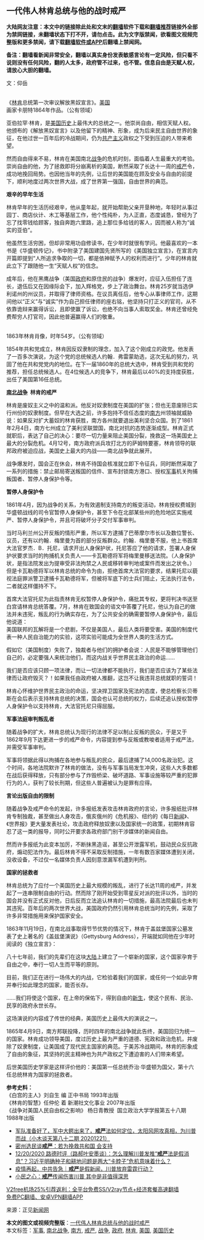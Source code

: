  <h2>一代伟人林肯总统与他的战时戒严</h2> <p class="notice"><b>大陆网友注意：本文中的链接除此处和文末的<a href="https://github.com/bannedbook/fanqiang" >翻墙</a>软件下载和<a href="https://github.com/killgcd/justmysocks/blob/master/README.md">翻墙推荐</a>链接外全部为禁网链接，未翻墙状态下打不开，请勿点击。此为文字版禁闻，欲看图文视频完整版和更多禁闻，请下载<a href="https://github.com/bannedbook/fanqiang">翻墙软件或APP</a>后翻墙上禁闻网。</p><p>备注：翻墙看新闻非常安全，翻墙以真实身份发表敏感言论有一定风险，但只看不说则没有任何风险，翻的人太多，政府管不过来，也不管。信息自由是天赋人权，请放心大胆的翻墙。</b></p>  <div class="entry"> <p>文：仰岳</p> <p><br /> 《<a href="https://www.bannedbook.org/bnews/tag/%e6%9e%97%e8%82%af/" class="st_tag internal_tag" rel="tag" title="标签 林肯 下的日志">林肯</a>总统第一次审议解放黑奴宣言》。<a href="https://www.bannedbook.org/bnews/tag/%e7%be%8e%e5%9b%bd/" class="st_tag internal_tag" rel="tag" title="标签 美国 下的日志">美国</a>画家卡朋特1864年作品。（公有领域）</p> <p>亚伯拉罕·林肯，是<a href="https://www.bannedbook.org/bnews/tag/%E7%BE%8E%E5%9B%BD%E5%8E%86%E5%8F%B2/" class="st_tag internal_tag" rel="tag" title="标签 美国历史 下的日志">美国历史</a>上最伟大的总统之一。他崇尚自由，相信天赋人权。他颁布的《解放黑奴宣言》以及他留下的精神、形象，成为后来民主自由世界的象征，在他过世一百年后的冷战期间，仍为<span class='wp_keywordlink'><a href="https://www.bannedbook.org/forum2/topic6177.html" title="《共产主义的终极目的》" target="_blank">共产主义</a></span>政权之下受到压迫的人带来希望。</p> <p>然而自由得来不易，林肯在美国南北<a href="https://www.bannedbook.org/bnews/tag/%E6%88%98%E4%BA%89/" class="st_tag internal_tag" rel="tag" title="标签 战争 下的日志">战争</a>的危机时刻，面临着人生最重大的考验。崇尚自由的他，为了拯救即将分崩离析的美国，断然采取了长达十一周的<a href="https://www.bannedbook.org/bnews/tag/%E6%88%92%E4%B8%A5/" class="st_tag internal_tag" rel="tag" title="标签 戒严 下的日志">戒严</a>令，成功地挽回局势。也因他当年的先例，让后世的美国能在顾及安全与自由的前提下，顺利地度过两次世界大战，成了世界第一强国，自由世界的典范。</p> <p><strong>艰辛的早年生活</strong></p> <p>林肯早年的生活历经艰辛，他从童年起，就开始帮助父亲开垦种地，年轻时从事过园丁、商店伙计、木工等基层工作，他个性纯朴，为人正直，态度诚恳，曾经为了忘了找零钱给顾客，独自奔跑六里路，追上那位多给钱的客人，因而被人称为“诚实的亚伯”。</p> <p>他虽然生活穷困，但却非常用功自修读书，在少年时就很有学问。他最喜欢的一本书是《华盛顿传记》，书中附录了美国建国先贤所写的《美国独立宣言》，在宣言内开篇即提到“人所追求争取的一切，都是依神赋予人的权利而进行”。少年的林肯就此立下了跟随他一生“天赋人权”的信念。</p> <p>成年后，他在黑鹰战争（美国<a href="https://www.bannedbook.org/bnews/tag/%e6%94%bf%e5%ba%9c/" class="st_tag internal_tag" rel="tag" title="标签 政府 下的日志">政府</a>和原住民的战争）爆发时，应征入伍担任了连长，退伍后又在因缘际会下，加入辉格党，步上了政治舞台。林肯25岁就当选伊利诺州的州议员，并取得了律师资格。在议员离任后，他专心从事律师工作，这期间他以“正义”与“诚实”作为自己担任律师的座右铭，他坚持只打正义的官司，从不依靠诡辩来赢得诉讼，且即使赢了诉讼，也绝不向当事人索取奖金。林肯还曾经免费帮穷人打官司，因此他普遍赢得人们的敬重。</p> <p><br /> 1863年林肯肖像，时年54岁。（公有领域）</p>  <p>1854年共和党成立，林肯因反奴隶制的理念，加入了这个刚成立的政党。他发表了一百多次演说，为这个党的总统候选人约翰．弗雷蒙助选，这次无私的努力，巩固了他在共和党党内的地位。在下一届1860年的总统大选中，林肯受到共和党的推荐，担任总统候选人。在4位候选人的竞争下，林肯最后以40%的支持度获胜，出任了美国第16任总统。</p> <p><strong><a href="https://www.bannedbook.org/bnews/tag/%e5%8d%97%e5%8c%97%e6%88%98%e4%ba%89/" class="st_tag internal_tag" rel="tag" title="标签 南北战争 下的日志">南北战争</a>  林肯的戒严</strong></p> <p>林肯是废奴主义之中的温和派。他反对奴隶制度在美国的扩张；但也无意废除已实行州份的奴隶制度。但早在大选之前，许多抱持不信任态度的<a href="https://www.bannedbook.org/bnews/tag/%E5%8D%97%E6%96%B9/" class="st_tag internal_tag" rel="tag" title="标签 南方 下的日志">南方</a>州领袖就威胁说：如果反对扩大蓄奴的林肯获胜，南方各州就要退出美利坚合众国。到了1861年2月4日，南方七州成立了美利坚联盟国，南北对抗的态势逐渐成型。林肯正式就职后，表达了自己的决心：要尽一切力量来阻止美国分裂，挽救这一场美国史上最大的分裂危机。4月12号，南方政府派兵攻打北方的萨姆特要塞，林肯领导的联邦政府被迫应战，美国史上最大的内战——南北战争就此展开。</p> <p>战争爆发时，国会正在休会，林肯不待国会核准就立即下令征兵，同时断然采取了一系列的措施：禁止邮局寄送叛国的信件、宣布封锁南方港口、授权<a href="https://www.bannedbook.org/bnews/tag/%E5%86%9B%E4%BA%8B/" class="st_tag internal_tag" rel="tag" title="标签 军事 下的日志">军事</a>机关拘捕叛国者、暂停人身保护令等。</p> <p><strong>暂停人身保护令</strong></p> <p>1861年4月，因为战争的关系，为有效遏制支持南方的叛变活动，林肯授权费城到华盛顿战线的司令官暂停人身保护令，甚至下令在北部某些州的危险地区实施戒严、暂停人身保护令，并且可将破坏分子交付军事审判。</p> <p>当时马利兰州公开反叛的情形严重，所以军方逮捕了巴蒂摩尔市长以及数位警长、议员，还有以约翰．梅里曼为首的部分反叛群众。约翰．梅里曼不服，他上书首席大法官罗杰．B．托尼，请求开出人身保护状，托尼答应了他的请求，签署人身保护状要求当时的拘捕机关负责人——卡瓦勒德将军将梅里曼移送法院。（人身保护状，是指法院发出为提审受非法拘禁之人民或移转审判地或案件而发出之状令。）但是卡瓦勒德将军以林肯总统的命令为由，拒绝首席大法官的要求，结果托尼以藐视法庭罪派警卫逮捕卡瓦勒德将军，但被将军底下的士兵们阻止，无法执行法令，二者就这样僵持不下。</p> <p>首席大法官托尼为此指责林肯无权暂停人身保护令，痛批其专权，更将判决书送至白宫请林肯总统答覆。7月，林肯在致国会的谘文中答覆了托尼，他认为自己的做法并未违宪，叛乱的行为确实存在，为了公共安全的确需要暂停人身保护令，最后他说道：<br /> 美国联邦的瓦解将是一个悲剧，不仅是美国人，最后人类将要受害。美国的制度代表一种人民自治能力的实验，这项实验可能成为全世界人类的生活方式。</p> <p>假如它（美国制度）失败了，独裁者与他们的拥护者会说：人民是不能够管理他们自己的，必定要强人来统治他们，而这内战关乎世界民主政治的命运……</p>  <p>我们是否应该只顾一项法律，而让一切法律都不能执行，我们是否应该为了某些法律而让政府毁灭？！如果我任由政府被人推翻，这岂不让我违背总统就职的誓词！</p> <p>林肯心怀维护世界民主政治的命运，坚决捍卫国家及宪法的态度，使总检察长贝蒂斯在会后表示支持林肯总统的决策，国会也认可总统的权力，后续还追认授权暂停人身保护令以支持林肯，大法官托尼只得屈服。</p> <p><strong>军事法庭审判叛乱者</strong></p> <p>随着战争的扩大，林肯总统认为现行的法律不足以制止反叛的民众，于是又于1862年9月下达更进一步的戒严命令，内容提到参与反叛或教唆者适用于戒严法，并需受军事审判。</p> <p>军事将领据此得以拘捕在各地参与叛乱的民众，最后逮捕了14,000名政治犯。这个时间，各地法院默许了林肯的做法，没有与军事当局发生冲突，这些人大多数都在战后获得释放，只有部分参与了炸毁桥梁、破坏道路、军事设施等较严重的犯罪行为的人，获判了较长刑期，但这些人普遍被认为是罪有应得。</p> <p><strong>言论出版自由的限制</strong></p> <p>随着战争及戒严命令的发起，许多报纸发表攻击林肯政府的言论，许多报纸批评林肯专制独裁，甚至做出人身攻击，俄亥俄州的《危机报》、纽约的《每日<span class='wp_keywordlink_affiliate'><a href="https://www.bannedbook.org/" title="新闻">新闻</a></span>》、《世界报》更大量发表社论，攻击政府释放奴隶以及国家统一的政策，初期林肯容忍了这一类的报导，同时公开要求各政府部门别干涉媒体的新闻自由。</p> <p>然而许多报纸为此变本加厉，不断抹黑造谣，甚至公开泄露军机，鼓动民众反抗政府，煽动犯法作为。最后林肯不得不采取反制措施，一年有数百家媒体遭到关闭，没收设备，不过仅一名媒体负责人因刻意泄漏军机遭到判刑。</p> <p><strong>国家的拯救者</strong></p>  <p>林肯总统为了应付一个美国历史上最大规模的叛乱，进行了长达11周的戒严，并发起了一连串限制自由的行动。然而除了刚开始受到零星反对派的批评以外，当时的国会并没有正式反对他，日后反而立法追认林肯的一切措施，最高法院最后也未判其违宪。百年后的两次世界大战，美国政府仍然引用林肯总统当时的先例，采取了许多非常措施用来保护国家安全。</p> <p>1863年11月19日，在南北战事取得节节优势的情况下，林肯于盖兹堡国家公墓发表了史上著名的《盖兹堡演说》（Gettysburg Address），开端就如同他在少年时阅读的《独立宣言》：</p> <p>八十七年前，我们的先辈们在这块<span class='wp_keywordlink_affiliate'><a href="https://www.bannedbook.org/" title="大陆" target="_blank">大陆</a></span>上建立了一个崭新的国家，这个国家孕育于自由之中，奉行一切人生而平等的原则。</p> <p>目前，我们正在进行一场伟大的内战，它检验着我们的国家，或任何一个如此孕育并奉行如此理念的国家，能否长存。</p> <p>……我们将使这个国家，在上帝的保佑下，得到自由的<span class='wp_keywordlink'><a href="https://www.bannedbook.org/forum2/topic1642.html" title="正见网《新生》" target="_blank">新生</a></span>，使这个民有、民治、民享的政府永世长存。</p> <p>这场演说的内容成了传世的经典，美国历史上最伟大的演说之一。</p> <p>1865年4月9日，南方邦联投降，历时四年的南北战争就此告终，美国回归为统一的国家。林肯成功领导美国，度过历史上最为严重的道德、宪政和政治危机，并废除了奴隶制度，让美国成了现代民主国家的典范。于美苏冷战期间，林肯的形象成了自由的象征，其坚持的民主精神也为共产政权之下遭迫害的人们带来希望。</p> <p>后世美国历史学家是这样评价他的：美国第一任总统乔治·华盛顿为国父，第十六任总统林肯为国家的拯救者。</p> <p><strong>参考史料：</strong><br /> 《白宫的主人》刘自生 编 正中书局 1993年出版<br /> 《林肯的智慧》任仲伦 着 新潮社文化事业 2007年出版<br /> 《战争对美国人民自由权之影响》 杨日青教授  国立政治大学学报第五十八期 1988年出版</p>  <ul class='op-related-articles' title='相关阅读'> <li><a href='https://www.bannedbook.org/bnews/bannedvideo/20201221/1454165.html' target='_blank'>军队准备好了，军中大鳄出来了，<b>戒严</b>法如何定位，太阳风网攻真相，为川普而战（小木谈天第八十二期 20201221）</a></li> <li><a href='https://www.bannedbook.org/bnews/bannedvideo/20201224/1453719.html' target='_blank'>密州选民谈<b>戒严</b>：若为挽救共和国 会支持</a></li> <li><a href='https://www.bannedbook.org/bnews/bannedvideo/20201220/1453607.html' target='_blank'>12/20/2020 路德时评（路郝叶安墨谈）：怎么理解川普发推“<b>戒严</b>法是假消息”？习近平明确种子和耕地问题是两大“卡脖子”危机意味着什么？</a></li> <li><a href='https://www.bannedbook.org/bnews/taiwannews/20201223/1453591.html' target='_blank'>疫情再起，中共告急｜<b>戒严</b>是假新闻，川普放弃雷霆行动？</a></li> <li><a href='https://www.bannedbook.org/bnews/baitai/20201223/1453461.html' target='_blank'>小民之心：<b>戒严</b>传闻伤害川普 其中是非值得深思</a></li> </ul> <p class="texttj"> <a href="https://github.com/bannedbook/fanqiang/wiki/V2ray%E6%9C%BA%E5%9C%BA" target="_blank">V2free机场25%引荐返利：全平台免费SS/V2ray节点+经济套餐高速翻墙</a><br/> <a href="https://github.com/bannedbook/fanqiang/wiki/%E7%A6%81%E9%97%BB%E7%BD%91%E5%AE%89%E5%8D%93%E7%BF%BB%E5%A2%99%E6%96%B0%E9%97%BBAPP" target="_blank">免费PC翻墙、安卓VPN翻墙APP</a></p><p>来源：正见<span class='wp_keywordlink_affiliate'><a href="https://www.bannedbook.org/" title="新闻网">新闻网</a></span></p><a name='sharetosocial'></a>       <div><b>本文的图文或视频完整版</b>：<a href='https://www.bannedbook.org/bnews/cbnews/20201225/1454628.html'>一代伟人林肯总统与他的战时戒严</a></div>  </div><!--END ENTRY--> <div class="postfooter"> <div>本文标签：<a href="https://www.bannedbook.org/bnews/tag/%E5%86%9B%E4%BA%8B/" rel="tag">军事</a>, <a href="https://www.bannedbook.org/bnews/tag/%e5%8d%97%e5%8c%97%e6%88%98%e4%ba%89/" rel="tag">南北战争</a>, <a href="https://www.bannedbook.org/bnews/tag/%E5%8D%97%E6%96%B9/" rel="tag">南方</a>, <a href="https://www.bannedbook.org/bnews/tag/%E6%88%92%E4%B8%A5/" rel="tag">戒严</a>, <a href="https://www.bannedbook.org/bnews/tag/%E6%88%98%E4%BA%89/" rel="tag">战争</a>, <a href="https://www.bannedbook.org/bnews/tag/%e6%94%bf%e5%ba%9c/" rel="tag">政府</a>, <a href="https://www.bannedbook.org/bnews/tag/%e6%9e%97%e8%82%af/" rel="tag">林肯</a>, <a href="https://www.bannedbook.org/bnews/tag/%e7%be%8e%e5%9b%bd/" rel="tag">美国</a>, <a href="https://www.bannedbook.org/bnews/tag/%E7%BE%8E%E5%9B%BD%E5%8E%86%E5%8F%B2/" rel="tag">美国历史</a></div>  </div><!--END POSTFOOTER--> 